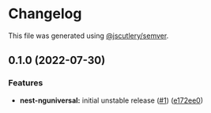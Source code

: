 # Changelog

This file was generated using [@jscutlery/semver](https://github.com/jscutlery/semver).

## 0.1.0 (2022-07-30)


### Features

* **nest-nguniversal:** initial unstable release ([#1](https://github.com/nxarch/nest-nguniversal/issues/1)) ([e172ee0](https://github.com/nxarch/nest-nguniversal/commit/e172ee04d1e0a5d510a221fafc0778dda6e93d4c))
